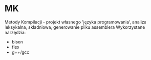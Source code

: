 # MK
Metody Kompilacji - projekt własnego 'języka programowania', analiza leksykalna, składniowa, generowanie pliku assemblera
Wykorzystane narzędzia:
- bison
- flex
- g++/gcc
